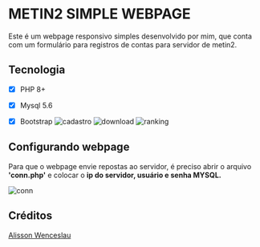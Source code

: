 # METIN2  SIMPLE WEBPAGE
Este é um webpage responsivo simples desenvolvido por mim, que conta com um formulário para registros de contas para servidor de metin2.
## Tecnologia
- [x] PHP 8+
- [x] Mysql 5.6
- [x] Bootstrap
![cadastro](https://github.com/user-attachments/assets/b669c5ca-603b-4f5b-b141-00b657c1f8ea)
![download](https://github.com/user-attachments/assets/7926ee98-7817-4f2a-918d-7ebffb513ecc)
![ranking](https://github.com/user-attachments/assets/bc73136f-6ec9-4ef2-9cad-dc89ecfaf271)





## Configurando webpage
Para que o webpage envie repostas ao servidor, é preciso abrir o arquivo **'conn.php'** e colocar o **ip do servidor, usuário e senha MYSQL.**

![conn](https://github.com/user-attachments/assets/ea83234e-bbcf-4bdf-958b-9f0d57da9b00)


## Créditos
[Alisson Wenceslau](https://www.youtube.com/@alissonwenceslau)
